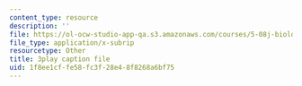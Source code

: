 ```yaml
---
content_type: resource
description: ''
file: https://ol-ocw-studio-app-qa.s3.amazonaws.com/courses/5-08j-biological-chemistry-ii-spring-2016/1f8ee1cffe58fc3f28e48f8268a6bf75_60m8qBOD_nM.srt
file_type: application/x-subrip
resourcetype: Other
title: 3play caption file
uid: 1f8ee1cf-fe58-fc3f-28e4-8f8268a6bf75
---
```


